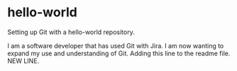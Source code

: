# hello-world
Setting up Git with a hello-world repository.

I am a software developer that has used Git with Jira. I am now wanting to expand my use 
and understanding of Git. 
Adding this line to the readme file. 
NEW LINE. 
